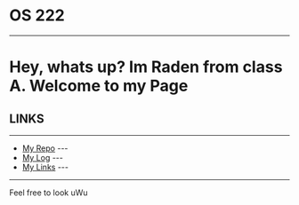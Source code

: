 # OS 222
---
Hey, whats up? Im Raden from class A. Welcome to my Page
===

## LINKS

---
* [My Repo](https://github.com/Radenscc23/os222) ---
* [My Log](TXT/mylog.txt) ---
* [My Links](https://Radenscc23.github.io/os222/LINKS/) ---

---


Feel free to look uWu 
 
